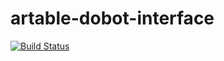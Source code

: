 # artable-dobot-interface

[![Build Status](https://travis-ci.org/robofit/artable-dobot-interface.svg?branch=master)](https://travis-ci.org/robofit/artable-dobot-interface)
